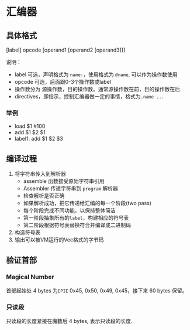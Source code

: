 # 汇编器

## 具体格式

[label] opcode [operand1 [operand2 [operand3]]]

说明：
- label 可选，声明格式为 `name:`，使用格式为 `@name`, 可以作为操作数使用
- opcode 可选，后面跟0-3个操作数或label
- 操作数分为 源操作数，目的操作数。通常源操作数在前，目的操作数在后
- directives，即指示，控制汇编器做一定的事情，格式为`.name ...`

### 举例

- load $1 #100
- add $1 $2 $1
- label1: add $1 $2 $3

## 编译过程

1. 将字符串传入到解析器
    - assemble 函数接受原始字符串引用
    - Assembler 传递字符串到 `program` 解析器
    - 检查解析是否正确
    - 如果解析成功，把它传递给汇编的每一个阶段(two pass)
    - 每个阶段完成不同功能，以保持整体简洁
    - 第一阶段抽象所有的`label`，构建相应的符号表
    - 第二阶段根据符号表替换符合并编译成二进制码
2. 构造符号表
3. 输出可以被VM运行的Vec<u8>格式的字节码
 
## 验证首部

### Magical Number

首部起始处 4 bytes 为`EPIE` 0x45, 0x50, 0x49, 0x45，接下来 60 bytes 保留。

### 只读段

只读段的长度紧接在魔数后 4 bytes, 表示只读段的长度.